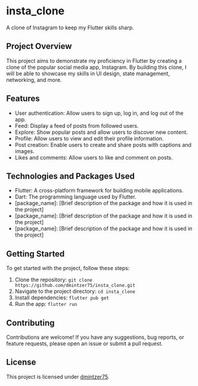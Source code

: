 # insta_clone

A clone of Instagram to keep my Flutter skills sharp.

## Project Overview

This project aims to demonstrate my proficiency in Flutter by creating a clone of the popular social media app, Instagram. By building this clone, I will be able to showcase my skills in UI design, state management, networking, and more.

## Features

- User authentication: Allow users to sign up, log in, and log out of the app.
- Feed: Display a feed of posts from followed users.
- Explore: Show popular posts and allow users to discover new content.
- Profile: Allow users to view and edit their profile information.
- Post creation: Enable users to create and share posts with captions and images.
- Likes and comments: Allow users to like and comment on posts.

## Technologies and Packages Used

- Flutter: A cross-platform framework for building mobile applications.
- Dart: The programming language used by Flutter.
- [package_name]: [Brief description of the package and how it is used in the project]
- [package_name]: [Brief description of the package and how it is used in the project]
- [package_name]: [Brief description of the package and how it is used in the project]

## Getting Started

To get started with the project, follow these steps:

1. Clone the repository: `git clone https://github.com/dmintzer75/insta_clone.git`
2. Navigate to the project directory: `cd insta_clone`
3. Install dependencies: `flutter pub get`
4. Run the app: `flutter run`

## Contributing

Contributions are welcome! If you have any suggestions, bug reports, or feature requests, please open an issue or submit a pull request.

## License

This project is licensed under [dmintzer75](LICENSE).
